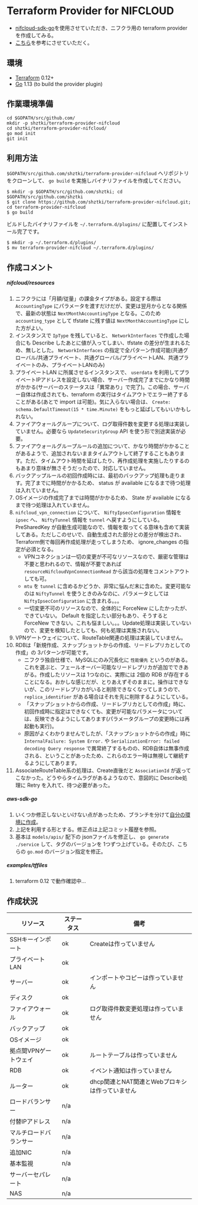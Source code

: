 # Terraform Provider for NIFCLOUD
* [nifcloud-sdk-go][1]を使用させていただき、ニフクラ用の terraform provider を作成してみる。
* [こちら][2]を参考にさせていただく。

## 環境
* [Terraform][5] 0.12+
* [Go][4] 1.13 (to build the provider plugin)

## 作業環境準備
```
cd $GOPATH/src/github.com/
mkdir -p shztki/terraform-provider-nifcloud
cd shztki/terraform-provider-nifcloud/
go mod init
git init
```

## 利用方法
`$GOPATH/src/github.com/shztki/terraform-provider-nifcloud` へリポジトリをクローンして、 `go build` を実施しバイナリファイルを作成してください。

```
$ mkdir -p $GOPATH/src/github.com/shztki; cd $GOPATH/src/github.com/shztki
$ git clone https://github.com/shztki/terraform-provider-nifcloud.git; cd terraform-provider-nifcloud
$ go build
```

ビルドしたバイナリファイルを `~/.terraform.d/plugins/` に配置してインストール完了です。

```
$ mkdir -p ~/.terraform.d/plugins/
$ mv terraform-provider-nifcloud ~/.terraform.d/plugins/
```

## 作成コメント
##### nifcloud/resources
1. ニフクラには「月額/従量」の課金タイプがある。設定する際は `AccountingType` にパラメータを渡すだけだが、変更は翌月からとなる関係で、最新の状態は `NextMonthAccountingType` となる。このため `accounting_type` として tfstate に残す値は `NextMonthAccountingType` にした方がよい。
1. インスタンスで `IpType` を残していると、 `NetworkInterfaces` で作成した場合にも Describe したあとに値が入ってしまい、tfstate の差分が生まれるため、無しとした。 `NetworkInterfaces` の指定で全パターン作成可能(共通グローバル/共通プライベート、共通グローバル/プライベートLAN、共通プライベートのみ、プライベートLANのみ)
1. プライベートLAN に所属させるインスタンスで、 `userdata` を利用してプライベートIPアドレスを設定しない場合、サーバー作成完了までにかなり時間がかかる(サーバーのステータスは「異常あり」で完了)。この場合、サーバー自体は作成されても、terraform の実行はタイムアウトでエラー終了することがある(あとで import は可能)。気に入らない場合は、 `Create: schema.DefaultTimeout(15 * time.Minute)` をもっと延ばしてもいいかもしれない。
1. ファイアウォールグループについて、ログ取得件数を変更する処理は実装していません。必要なら `UpdateSecurityGroup` API を使う形で別途実装が必要。
1. ファイアウォールグループルールの追加について、かなり時間がかかることがあるようで、追加されないままタイムアウトして終了することもあります。ただ、タイムアウト時間を延ばしたり、再作成処理を実施したりするのもあまり意味が無さそうだったので、対応していません。
1. バックアップルールの初回作成時には、最初のバックアップ処理も走ります。完了までに時間がかかるため、 status が available になるまで待つ処理は入れていません。
1. OSイメージの作成完了までは時間がかかるため、 State が available になるまで待つ処理は入れていません。
1. `nifcloud_vpn_connection` について、 `NiftyIpsecConfiguration` 情報を `ipsec` へ、 `NiftyTunnel` 情報を `tunnel` へ戻すようにしている。PreSharedKey が自動生成可能なので、情報を取ってくる意味も含めて実装してある。ただしこのせいで、自動生成された部分との差分が検出され、Terraform側で毎回再作成処理が走ってしまうため、 ignore_changes の指定が必須となる。
	* VPNコネクションは一切の変更が不可なリソースなので、厳密な管理は不要と思われるので、情報が不要であれば `resourceNifcloudVpnConnectionRead` から該当の処理をコメントアウトしても可。
	* `mtu` を `tunnel` に含めるかどうか、非常に悩んだ末に含めた。変更可能なのは `NiftyTunnel` を使うときのみなのに、パラメータとしては `NiftyIpsecConfiguration` に含まれる。。。
	* 一切変更不可のリソースなので、全体的に ForceNew にしたかったが、できていない。 Default を指定したい部分もあり、そうすると ForceNew できない。これも悩ましい。。。Update処理は実装していないので、変更を検知したとしても、何も処理は実施されない。
1. VPNゲートウェイについて、RouteTable関連の処理は実装していません。
1. RDBは「新規作成、スナップショットからの作成、リードレプリカとしての作成」の 3パターンが可能です。
	* ニフクラ独自仕様で、MySQLにのみ冗長化に `性能優先` というのがある。これを選ぶと、フェールオーバー可能なリードレプリカが追加でできあがる。作成したリソースは 1つなのに、実際には 2個の RDB が存在することになる。おかしな感じだが、とりあえずそのままに。操作はできないが、このリードレプリカがいると削除できなくなってしまうので、 `replica_identifier` がある場合はそれを先に削除するようにしている。
	* 「スナップショットからの作成、リードレプリカとしての作成」時に、初回作成時に指定はできなくても、変更が可能なパラメータについては、反映できるようにしてあります(パラメータグループの変更時には再起動も実行)。
	* 原因がよくわかりませんでしたが、「スナップショットからの作成」時に `InternalFailure: System Error.` や `SerializationError: failed decoding Query response` で異常終了するものの、RDB自体は無事作成される、ということがあったため、これらのエラー時は無視して継続するようにしてあります。
1. AssociateRouteTable系の処理は、Create直後だと `AssociationId` が返ってこなかった。どうやらタイムラグがあるようなので、意図的に Describe処理に Retry を入れて、待つ必要があった。

##### aws-sdk-go
1. いくつか修正しないといけない点があったため、ブランチを分けて[自分の環境に作成][3]。
1. 上記を利用する形とする。修正点は上記コミット履歴を参照。
1. 基本は `models/apis/` 配下の jsonファイルを修正し、 `go generate ./service` して、タグのバージョンを 1つずつ上げている。そのたび、こちらの `go.mod` のバージョン指定を修正。

##### examples/tffiles
1. terraform 0.12 で動作確認中...

## 作成状況
| リソース | ステータス | 備考 |
|---|---|---|
| SSHキーインポート | ok | Createは作っていません |
| プライベートLAN | ok | |
| サーバー | ok | インポートやコピーは作っていません |
| ディスク | ok | |
| ファイアウォール | ok | ログ取得件数変更処理は作っていません |
| バックアップ | ok | |
| OSイメージ | ok | |
| 拠点間VPNゲートウェイ | ok | ルートテーブルは作っていません |
| RDB | ok | イベント通知は作っていません |
| ルーター | ok | dhcp関連とNAT関連とWebプロキシは作っていません|
| ロードバランサー | n/a | |
| 付替IPアドレス | n/a | |
| マルチロードバランサー | n/a | |
| 追加NIC | n/a | |
| 基本監視 | n/a | |
| サーバーセパレート | n/a | |
| NAS | n/a | |


[1]:https://github.com/alice02/nifcloud-sdk-go
[2]:https://github.com/kzmake/terraform-provider-nifcloud
[3]:https://github.com/shztki/nifcloud-sdk-go
[4]:https://golang.org/doc/install
[5]:https://www.terraform.io/downloads.html